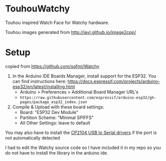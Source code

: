 # TouhouWatchy

Touhou inspired Watch Face for Watchy hardware.

Touhou images generated from http://javl.github.io/image2cpp/

# Setup
copied from https://github.com/sqfmi/Watchy
1. In the Arduino IDE Boards Manager, install support for the ESP32. You can find instructions here: https://docs.espressif.com/projects/arduino-esp32/en/latest/installing.html
    * Arduino > Preferences > Additional Board Manager URL's
    * ```https://raw.githubusercontent.com/espressif/arduino-esp32/gh-pages/package_esp32_index.json```
2. Compile & Upload with these board settings:
    * Board: "ESP32 Dev Module"
    * Partition Scheme: "Minimal SPIFFS"
    * All Other Settings: leave to default

You may also have to install the [CP2104 USB to Serial drivers](https://www.silabs.com/products/development-tools/software/usb-to-uart-bridge-vcp-drivers) if the port is not automatically detected

I had to edit the Watchy source code so I have included it in my repo so you do not have to install the library
in the arduino ide.
